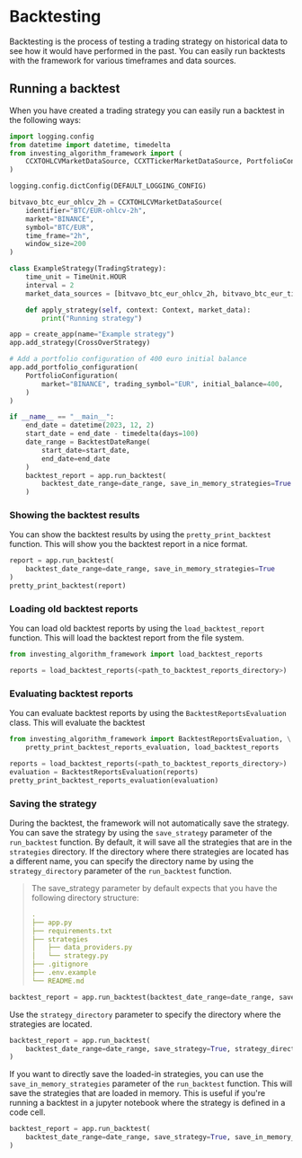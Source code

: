---
---
# Backtesting

Backtesting is the process of testing a trading strategy on historical data to see how it would have performed in the past.
You can easily run backtests with the framework for various timeframes and data sources.

## Running a backtest

When you have created a trading strategy you can easily run a backtest in the following ways:

```python
import logging.config
from datetime import datetime, timedelta
from investing_algorithm_framework import (
    CCXTOHLCVMarketDataSource, CCXTTickerMarketDataSource, PortfolioConfiguration, create_app, pretty_print_backtest, BacktestDateRange, TimeUnit, TradingStrategy, OrderSide, DEFAULT_LOGGING_CONFIG, Context
)

logging.config.dictConfig(DEFAULT_LOGGING_CONFIG)

bitvavo_btc_eur_ohlcv_2h = CCXTOHLCVMarketDataSource(
    identifier="BTC/EUR-ohlcv-2h",
    market="BINANCE",
    symbol="BTC/EUR",
    time_frame="2h",
    window_size=200
)

class ExampleStrategy(TradingStrategy):
    time_unit = TimeUnit.HOUR
    interval = 2
    market_data_sources = [bitvavo_btc_eur_ohlcv_2h, bitvavo_btc_eur_ticker]

    def apply_strategy(self, context: Context, market_data):
        print("Running strategy")

app = create_app(name="Example strategy")
app.add_strategy(CrossOverStrategy)

# Add a portfolio configuration of 400 euro initial balance
app.add_portfolio_configuration(
    PortfolioConfiguration(
        market="BINANCE", trading_symbol="EUR", initial_balance=400,
    )
)

if __name__ == "__main__":
    end_date = datetime(2023, 12, 2)
    start_date = end_date - timedelta(days=100)
    date_range = BacktestDateRange(
        start_date=start_date,
        end_date=end_date
    )
    backtest_report = app.run_backtest(
        backtest_date_range=date_range, save_in_memory_strategies=True
    )
```


### Showing the backtest results

You can show the backtest results by using the `pretty_print_backtest` function. This will show you the backtest report in a nice format.

```python   
report = app.run_backtest(
    backtest_date_range=date_range, save_in_memory_strategies=True
)
pretty_print_backtest(report)
```

### Loading old backtest reports

You can load old backtest reports by using the `load_backtest_report` function. This will load the backtest 
report from the file system.

```python
from investing_algorithm_framework import load_backtest_reports

reports = load_backtest_reports(<path_to_backtest_reports_directory>)
```

### Evaluating backtest reports

You can evaluate backtest reports by using the `BacktestReportsEvaluation` class. This will evaluate the backtest

```python
from investing_algorithm_framework import BacktestReportsEvaluation, \
    pretty_print_backtest_reports_evaluation, load_backtest_reports

reports = load_backtest_reports(<path_to_backtest_reports_directory>)
evaluation = BacktestReportsEvaluation(reports)
pretty_print_backtest_reports_evaluation(evaluation)
```

### Saving the strategy

During the backtest, the framework will not automatically save the strategy. You can save the strategy 
by using the `save_strategy` parameter of the `run_backtest` function. By default, it will save all the strategies
that are in the `strategies` directory. If the directory where there strategies are located has a different name, you
can specify the directory name by using the `strategy_directory` parameter of the `run_backtest` function.

> The save_strategy parameter by default expects that you have the following directory structure:
> ```yaml
> .
> ├── app.py
> ├── requirements.txt
> ├── strategies
> │   ├── data_providers.py
> │   └── strategy.py
> ├── .gitignore
> ├── .env.example
> └── README.md
> ```

```python
backtest_report = app.run_backtest(backtest_date_range=date_range, save_strategy=True)
```

Use the `strategy_directory` parameter to specify the directory where the strategies are located.

```python
backtest_report = app.run_backtest(
    backtest_date_range=date_range, save_strategy=True, strategy_directory="my_strategies"
)
```

If you want to directly save the loaded-in strategies, you can use the `save_in_memory_strategies` parameter of the `run_backtest` function. This will save the strategies
that are loaded in memory. This is useful if you're running a backtest in a jupyter notebook where the strategy is defined in a code cell.

```python
backtest_report = app.run_backtest(
    backtest_date_range=date_range, save_strategy=True, save_in_memory_strategies=True
)
